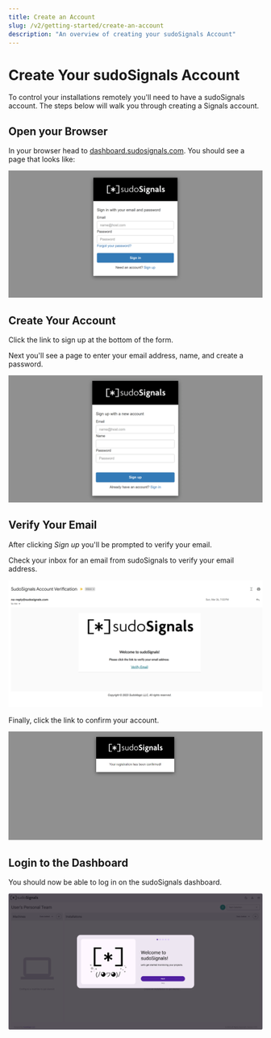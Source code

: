 ```yaml
---
title: Create an Account
slug: /v2/getting-started/create-an-account
description: "An overview of creating your sudoSignals Account"
---
```


# Create Your sudoSignals Account

To control your installations remotely you'll need to have a sudoSignals account. The steps below will walk you through creating a Signals account.

## Open your Browser
In your browser head to [dashboard.sudosignals.com](https://dashboard.sudosignals.com/). You should see a page that looks like:

![Create Account 001](/img/gettingStarted/create-account-001.png)

## Create Your Account

Click the link to sign up at the bottom of the form.

Next you'll see a page to enter your email address, name, and create a password.

![Create Account 002](/img/gettingStarted/create-account-002.png)

## Verify Your Email

After clicking *Sign up* you'll be prompted to verify your email.

Check your inbox for an email from sudoSignals to verify your email address.

![Create Account 003](/img/gettingStarted/create-account-003.png)


Finally, click the link to confirm your account.

![Create Account 004](/img/gettingStarted/create-account-004.png)


## Login to the Dashboard

You should now be able to log in on the sudoSignals dashboard.

![Create Account 005](/img/gettingStarted/v2-create-account-005.png)
